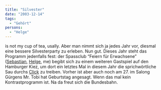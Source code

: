 ```yaml
---
title: "Silvester"
date: "2003-12-14"
tags:
  - "Gehört"
persons:
  - "Helge"
---
```


is not my cup of tea, usally. Aber man nimmt sich ja jedes Jahr vor, diesmal eine bessere Silvesterparty zu erleben. Nun gut. Dieses Jahr steht das Programm jedenfalls fest: der Spassclub “Feiern für Erwachsene” ([Sebastian](http://playground.verpixelt.de/index.php), [Helge](http://stony.blogg.de/), me) begibt sich zu einem weiteren Gastspiel auf den Hamburger Kiez, um dort ein letztes Mal in diesem Jahr die sprichwörtliche Sau durchs [Click](http://www.click808.com/) zu treiben. Vorher ist aber auch noch am 27. im Salong Gürgens Mr. Tobi hat Geburtstag angesagt. Wenn das mal kein Kontrastprogramm ist. Na da freut sich die Bundesbahn.
